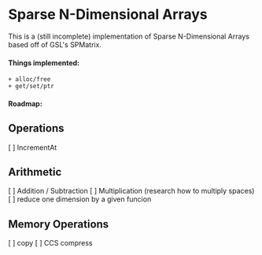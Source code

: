 # Sparse N-Dimensional Arrays

This is a (still incomplete) implementation of Sparse N-Dimensional Arrays based off of GSL's SPMatrix.

#### Things implemented:
    + alloc/free
    + get/set/ptr

#### Roadmap:
## Operations
[ ] IncrementAt

## Arithmetic
[ ] Addition / Subtraction
[ ] Multiplication (research how to multiply spaces)
[ ] reduce one dimension by a given funcion

## Memory Operations
[ ] copy
[ ] CCS compress

